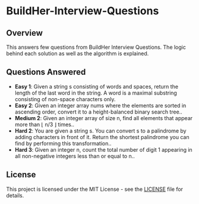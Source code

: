 # BuildHer-Interview-Questions
## Overview
This answers few questions from BuildHer Interview Questions. The logic behind each solution as well as the algorithm is explained.
## Questions Answered

- **Easy 1**: Given a string s consisting of words and spaces, return the length of the last word in the string. A word is a maximal substring consisting of non-space characters only.
- **Easy 2**: Given an integer array nums where the elements are sorted in ascending order, convert it to a height-balanced binary search tree..
- **Medium 2**: Given an integer array of size n, find all elements that appear more than ⌊ n/3 ⌋ times..
- **Hard 2**: You are given a string s. You can convert s to a palindrome by adding characters in front of it. Return the shortest palindrome you can find by performing this transformation..
- **Hard 3**: Given an integer n, count the total number of digit 1 appearing in all non-negative integers less than or equal to n..

## License

This project is licensed under the MIT License - see the [LICENSE](LICENSE) file for details.
